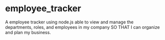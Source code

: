 # employee_tracker
A employee tracker using node.js able to view and manage the departments, roles, and employees in my company SO THAT I can organize and plan my business.
